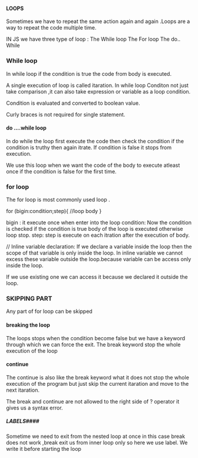 #### LOOPS ####
Sometimes we have to repeat the same action again and again .Loops are a way  to repeat the code multiple time.

IN JS we have three type of loop :
The While loop
The For loop 
The do.. While


### While loop ###
In  while loop if the condition is true   the code from body is executed.

A single execution of loop is called itaration.
 In while loop Conditon not just take comparison ,it can also take  expression or variable as a  loop condition.

 Condition is evaluated and converted to boolean value.

 Curly braces is not required for single statement.


 #### do ....while loop ####
 In do while the loop first execute the code then check the condition if the condition is truthy then  again itrate.
 If condition is false it stops from execution.

 We use this loop when we want the code of the body to execute atleast once if  the condition is false for the first time.


 ### for loop ####
 The for loop is most commonly used loop .

 for (bigin:condition;step){
    //loop  body
 }

bigin : it execute once when enter into the loop
condition: Now the condition is checked if the condition is true  body of the loop is executed otherwise loop stop.
step: step is execute on each itration after the execution of body.

// Inline variable declaration:
If we declare a variable inside the loop then the scope of that variable is only inside the loop.
In inline variable we cannot excess these variable outside the loop.because variable can be access only inside the loop.

If we use existing one  we can access it because we declared it outside the loop.

### SKIPPING PART ####
Any part of for loop can be skipped



#### breaking the loop ####
The loops stops when the condition become false but we have a keyword through which we can force the exit. 
 The break keyword stop the whole execution of the loop 

#### continue ####
 The continue is also like the break keyword what it does not stop the whole execution of the program but just skip the current itaration and move  to the next  itaration.

 The break and continue are not allowed to the right side of ? operator it gives us a syntax error.

##### LABELS####
Sometime we  need to exit from the  nested loop at once in this case break does not work ,break exit us from inner loop only so here we use label.
We write it before starting the loop  

